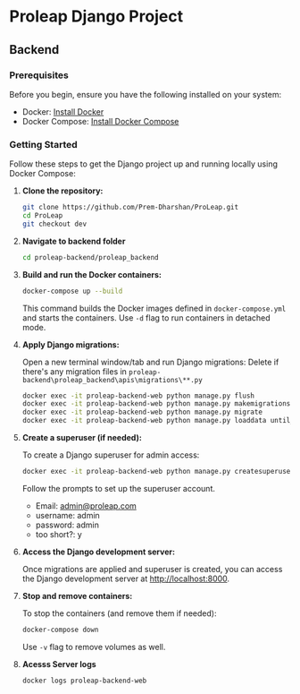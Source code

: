# Proleap Django Project

## Backend

### Prerequisites

Before you begin, ensure you have the following installed on your system:

- Docker: [Install Docker](https://docs.docker.com/get-docker/)
- Docker Compose: [Install Docker Compose](https://docs.docker.com/compose/install/)

### Getting Started

Follow these steps to get the Django project up and running locally using Docker Compose:

1. **Clone the repository:**

   ```bash
   git clone https://github.com/Prem-Dharshan/ProLeap.git
   cd ProLeap
   git checkout dev
   ```

2. **Navigate to backend folder**

    ```bash
    cd proleap-backend/proleap_backend
    ```



3. **Build and run the Docker containers:**

   ```bash
   docker-compose up --build
   ```

   This command builds the Docker images defined in `docker-compose.yml` and starts the containers. Use `-d` flag to run containers in detached mode.

4. **Apply Django migrations:**

   Open a new terminal window/tab and run Django migrations:
   Delete if there's any migration files in 
   `proleap-backend\proleap_backend\apis\migrations\**.py`

   ```bash
   docker exec -it proleap-backend-web python manage.py flush
   docker exec -it proleap-backend-web python manage.py makemigrations
   docker exec -it proleap-backend-web python manage.py migrate
   docker exec -it proleap-backend-web python manage.py loaddata until_options.json
   ```

5. **Create a superuser (if needed):**

   To create a Django superuser for admin access:

   ```bash
   docker exec -it proleap-backend-web python manage.py createsuperuser
   ```

   Follow the prompts to set up the superuser account.
   - Email: admin@proleap.com
   - username: admin
   - password: admin
   - too short?: y

6. **Access the Django development server:**

   Once migrations are applied and superuser is created, you can access the Django development server at [http://localhost:8000](http://localhost:8000).

7. **Stop and remove containers:**

   To stop the containers (and remove them if needed):

   ```bash
   docker-compose down
   ```

   Use `-v` flag to remove volumes as well.


8. **Acesss Server logs**

   ```bash
   docker logs proleap-backend-web
   ```

